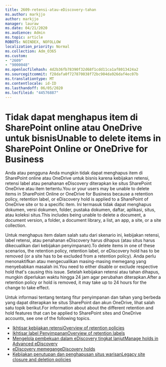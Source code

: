 ```yaml
---
title: 2609-retensi-atau-eDiscovery-tahan
ms.author: markjjo
author: markjjo
manager: lauraw
ms.date: 04/21/2020
ms.audience: Admin
ms.topic: article
ROBOTS: NOINDEX, NOFOLLOW
localization_priority: Normal
ms.collection: Adm_O365
ms.custom:
- "2609"
- "9000048"
ms.openlocfilehash: 4d2b36fb78390f32d68f1cdd11ca1af8013424a2
ms.sourcegitcommit: f28dafa0f727870038f72bc904da926daf4ec07b
ms.translationtype: MT
ms.contentlocale: id-ID
ms.lasthandoff: 06/05/2020
ms.locfileid: "44576887"
---
```

# <a name="unable-to-delete-items-in-sharepoint-online-or-onedrive-for-business"></a><span data-ttu-id="367fe-102">Tidak dapat menghapus item di SharePoint online atau OneDrive untuk bisnis</span><span class="sxs-lookup"><span data-stu-id="367fe-102">Unable to delete items in SharePoint Online or OneDrive for Business</span></span>

<span data-ttu-id="367fe-103">Anda atau pengguna Anda mungkin tidak dapat menghapus item di SharePoint online atau OneDrive untuk bisnis karena kebijakan retensi, retensi label atau penahanan eDiscovery diterapkan ke situs SharePoint OneDrive atau item tertentu.</span><span class="sxs-lookup"><span data-stu-id="367fe-103">You or your users may be unable to delete items in SharePoint Online or OneDrive for Business because a retention policy, retention label, or eDiscovery hold is applied to a SharePoint of OneDrive site or to a specific item.</span></span> <span data-ttu-id="367fe-104">Ini termasuk tidak dapat menghapus dokumen, versi dokumen, folder, pustaka dokumen, daftar, aplikasi, situs, atau koleksi situs.</span><span class="sxs-lookup"><span data-stu-id="367fe-104">This includes being unable to delete a document, a document version, a folder, a document library, a list, an app, a site, or a site collection.</span></span> 

<span data-ttu-id="367fe-105">Untuk menghapus item dalam salah satu dari skenario ini, kebijakan retensi, label retensi, atau penahanan eDiscovery harus dihapus (atau situs harus dikecualikan dari kebijakan penyimpanan).</span><span class="sxs-lookup"><span data-stu-id="367fe-105">To delete items in one of these scenarios, the retention policy, retention label, or eDiscovery hold has to be removed (or a site has to be excluded from a retention policy).</span></span> <span data-ttu-id="367fe-106">Anda perlu menonaktifkan atau mengecualikan masing-masing memegang yang menyebabkan masalah ini.</span><span class="sxs-lookup"><span data-stu-id="367fe-106">You need to either disable or exclude respective hold that's causing this issue.</span></span> <span data-ttu-id="367fe-107">Setelah kebijakan retensi atau tahan dihapus, mungkin diperlukan waktu hingga 24 jam agar perubahan diterapkan.</span><span class="sxs-lookup"><span data-stu-id="367fe-107">After a retention policy or hold is removed, it may take up to 24 hours for the change to take effect.</span></span> 

<span data-ttu-id="367fe-108">Untuk informasi tentang tentang fitur penyimpanan dan tahan yang berbeda yang dapat diterapkan ke situs SharePoint dan akun OneDrive, lihat salah satu topik berikut.</span><span class="sxs-lookup"><span data-stu-id="367fe-108">For information about about the different retention and hold features that can be applied to SharePoint sites and OneDrive accounts, see one of the following topics.</span></span>

- [<span data-ttu-id="367fe-109">Ikhtisar kebijakan retensi</span><span class="sxs-lookup"><span data-stu-id="367fe-109">Overview of retention policies</span></span>](https://docs.microsoft.com/microsoft-365/compliance/retention-policies)
- [<span data-ttu-id="367fe-110">Ikhtisar label Penyimpanan</span><span class="sxs-lookup"><span data-stu-id="367fe-110">Overview of retention labels</span></span>](https://docs.microsoft.com/microsoft-365/compliance/labels)
- [<span data-ttu-id="367fe-111">Mengelola pembekuan dalam eDiscovery tingkat lanjut</span><span class="sxs-lookup"><span data-stu-id="367fe-111">Manage holds in Advanced eDiscovery</span></span>](https://docs.microsoft.com/microsoft-365/compliance/managing-holds)
- [<span data-ttu-id="367fe-112">eDiscovery memegang</span><span class="sxs-lookup"><span data-stu-id="367fe-112">eDiscovery holds</span></span>](https://docs.microsoft.com/microsoft-365/compliance/ediscovery-cases#step-4-place-content-locations-on-hold)
- [<span data-ttu-id="367fe-113">Kebijakan penutupan dan penghapusan situs warisan</span><span class="sxs-lookup"><span data-stu-id="367fe-113">Legacy site closure and deletion policies</span></span>](https://support.office.com/article/Use-policies-for-site-closure-and-deletion-A8280D82-27FD-48C5-9ADF-8A5431208BA5)